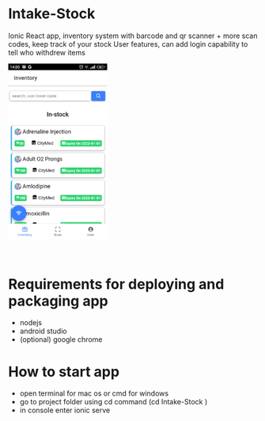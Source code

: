 # Intake-Stock
Ionic React app, inventory system with barcode and qr scanner + more scan codes, keep track of your stock
User features, can add login capability to tell who withdrew items
<p><img src="https://github.com/zaynekomichi/Intake-Stock/blob/master/Screenshot_20211229-140024.png" width="200px"/></p>
  <p><img sr="https://github.com/zaynekomichi/Intake-Stock/blob/master/Screenshot_20211229-140033.png" width="200px"/></p>

# Requirements for deploying and packaging app
- nodejs
- android studio
- (optional) google chrome

# How to start app
- open terminal for mac os or cmd for windows
- go to project folder using cd command (cd Intake-Stock )
- in console enter  ionic serve
